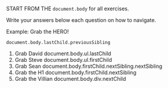 START FROM THE `document.body` for all exercises.

Write your answers below each question on how to navigate.

Example: Grab the HERO!

`document.body.lastChild.previousSibling`

1. Grab David
document.body.ul.lastChild
2. Grab Steve
document.body.ul.firstChild
3. Grab Sean
document.body.firstChild.nextSibling.nextSibling
4. Grab the H1
document.body.firstChild.nextSibling
5. Grab the Villian
document.body.div.nextChild